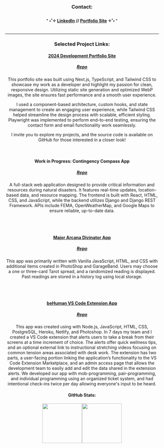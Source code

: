 <div align="center">
 
 <h3> Contact: </h3>
 
   <h4>
    ⁺ ༚˚✧ <a href="https://www.linkedin.com/in/rhonelachner/">LinkedIn</a> //  
     <a href="https://www.sarahrhonelachner.dev/">Portfolio Site</a> ✧˚༚ ⁺ </br>
   </h4>
</div>

---
<div align="center">
  <h3> Selected Project Links: </h3>
<h4>
<a href="https://www.sarahrhonelachner.dev/">2024 Development Portfolio Site</a>
</h4>
<h5>
 <a href="https://github.com/RhoneLachner/2024-portfolio">Repo</a>
</h5>
 <p> This portfolio site was built using Next.js, TypeScript, and Tailwind CSS to showcase my work as a developer and highlight my passion for clean, responsive design. Utilizing static site generation and optimized WebP images, the site ensures fast performance and a smooth user experience.

I used a component-based architecture, custom hooks, and state management to create an engaging user experience, while Tailwind CSS helped streamline the design process with scalable, efficient styling. Playwright was implemented to perform end-to-end testing, ensuring the contact form and email functionality work seamlessly.

I invite you to explore my projects, and the source code is available on GitHub for those interested in a closer look!
 </br>
  </br>
   </br>

<h4>
Work in Progress: Contingency Compass App
</h4>
<h5>
 <a href="https://github.com/RhoneLachner/contingency-compass-app">Repo</a></h5>
 <p> A full-stack web application designed to provide critical information and resources during natural disasters. It features real-time updates, location-based data, and resource mapping. The frontend is built with React, HTML, CSS, and JavaScript, while the backend utilizes Django and Django REST Framework. APIs include FEMA, OpenWeatherMap, and Google Maps to ensure reliable, up-to-date data.
 </br>
  </br>
   </br>
    </br>
  
<h4>
<a href="https://mystechal-divinators.github.io/project-week-tarot-divinators/index.html">Major Arcana Divinator App</a>
</h4>
<h5>
 <a href="https://github.com/Mystechal-Divinators">Repo</a>
</h5>
 <p> This app was primarily written with Vanilla JavaScript, HTML, and CSS with additional items created in PhotoShop and GarageBand. Users may choose a one or three-card Tarot spread, and a randomized reading is displayed. Past readings are stored in a history log using local storage.
 </br>
  </br>
   </br>
    </br>

<h4>
<a href="https://marketplace.visualstudio.com/items?itemName=not-bot.be-human&ssr=false#overview">beHuman VS Code Extension App</a>
</h4>
<h5>
 <a href="https://github.com/alchemy-be-human">Repo</a>
</h5>
 <p> This app was created using with Node.js, JavaScript, HTML, CSS, PostgreSQL, Heroku, Netlify, and Photoshop. In 7 days my team and I created a VS Code extension that alerts users to take a break from their screens at a time increment of choice. The alerts offer quick wellness tips, and an optional external link to instructional stretching videos focusing on common tension areas associated with desk work. 
The extension has two parts, a user-facing portion linking the application’s functionality to the VS Code Extension Marketplace, and an admin access page that allows the development team to easily add and edit the data shared in the extension alerts. We developed our app with mob-programming, pair-programming, and individual programming using an organized ticket system, and had intentional check-ins twice per day allowing everyone's input to be heard.
</p>

<div align="center">
 <h4>  GitHub Stats: </h4>
   <div align="center">
  <img align="" height="130px" src="https://github-readme-stats.vercel.app/api?username=rhonelachner&show_icons=true&hide_title=true&hide_border=true&theme=dark" /><img    align="" height="130px" src="https://github-readme-stats.vercel.app/api/top-langs/?username=rhonelachner&show_icons=true&hide_border=true&hide_title=true&layout=compact&theme=dark" />
</div>
</div>  
 

